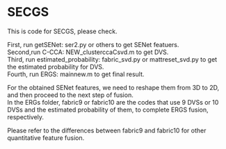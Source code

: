 # SECGS
This is code for SECGS, please check.  

First, run getSENet: ser2.py or others to get SENet featuers.  
Second,run C-CCA: NEW_clusterccaCsvd.m to get DVS.  
Third, run estimated_probability: fabric_svd.py or mattreset_svd.py to get the estimated probability for DVS.  
Fourth, run ERGS: mainnew.m to get final result.  

For the obtained SENet features, we need to reshape them from 3D to 2D, and then proceed to the next step of fusion.  
In the ERGs folder, fabric9 or fabric10 are the codes that use 9 DVSs or 10 DVSs and the estimated probability of them, to complete ERGS fusion, respectively.  

Please refer to the differences between fabric9 and fabric10 for other quantitative feature fusion.
